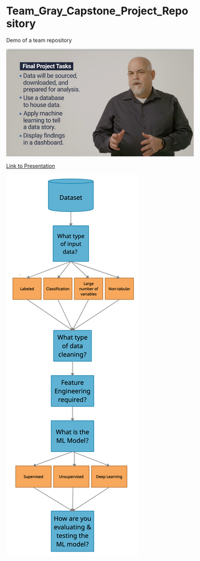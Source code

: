 # Team_Gray_Capstone_Project_Repository
Demo of a team repository

![Final Project Overview](./Images/Final_Project_Overview_from_Dr_Reed.png)

[Link to Presentation](https://docs.google.com/presentation/d/10l9WXV1Ekmau4CN4WU1tbufLX6qr4xAOvuDLMx667aI/edit?usp=sharing)

![ML Flow Chart](./Images/Machine_Learning_Flow-Chart.png)